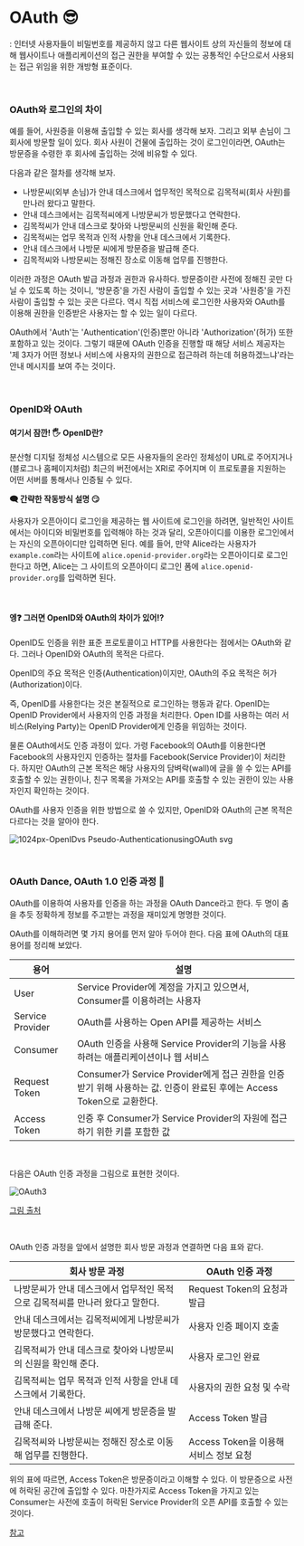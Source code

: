 # OAuth 😎

: 인터넷 사용자들이 비밀번호를 제공하지 않고 다른 웹사이트 상의 자신들의 정보에 대해 웹사이트나 애플리케이션의 접근 권한을 부여할 수 있는 공통적인 수단으로서 사용되는 접근 위임을 위한 개방형 표준이다.

<br>

### OAuth와 로그인의 차이

예를 들어, 사원증을 이용해 출입할 수 있는 회사를 생각해 보자. 그리고 외부 손님이 그 회사에 방문할 일이 있다. 회사 사원이 건물에 출입하는 것이 로그인이라면, OAuth는 방문증을 수령한 후 회사에 출입하는 것에 비유할 수 있다.

다음과 같은 절차를 생각해 보자.

- 나방문씨(외부 손님)가 안내 데스크에서 업무적인 목적으로 김목적씨(회사 사원)를 만나러 왔다고 말한다.
- 안내 데스크에서는 김목적씨에게 나방문씨가 방문했다고 연락한다.
- 김목적씨가 안내 데스크로 찾아와 나방문씨의 신원을 확인해 준다.
- 김목적씨는 업무 목적과 인적 사항을 안내 데스크에서 기록한다.
- 안내 데스크에서 나방문 씨에게 방문증을 발급해 준다.
- 김목적씨와 나방문씨는 정해진 장소로 이동해 업무를 진행한다.

이러한 과정은 OAuth 발급 과정과 권한과 유사하다. 방문증이란 사전에 정해진 곳만 다닐 수 있도록 하는 것이니, '방문증'을 가진 사람이 출입할 수 있는 곳과 '사원증'을 가진 사람이 출입할 수 있는 곳은 다르다. 역시 직접 서비스에 로그인한 사용자와 OAuth를 이용해 권한을 인증받은 사용자는 할 수 있는 일이 다르다.

OAuth에서 'Auth'는 'Authentication'(인증)뿐만 아니라 'Authorization'(허가) 또한 포함하고 있는 것이다. 그렇기 때문에 OAuth 인증을 진행할 때 해당 서비스 제공자는 '제 3자가 어떤 정보나 서비스에 사용자의 권한으로 접근하려 하는데 허용하겠느냐'라는 안내 메시지를 보여 주는 것이다. 

<br>

### OpenID와 OAuth

#### **여기서 잠깐! 🖐** OpenID란?

분산형 디지털 정체성 시스템으로 모든 사용자들의 온라인 정체성이 URL로 주어지거나(블로그나 홈페이지처럼) 최근의 버전에서는 XRI로 주어지며 이 프로토콜을 지원하는 어떤 서버를 통해서나 인증될 수 있다. 

**🗨 간략한 작동방식 설명 😏**

사용자가 오픈아이디 로그인을 제공하는 웹 사이트에 로그인을 하려면, 일반적인 사이트에서는 아이디와 비밀번호를 입력해야 하는 것과 달리, 오픈아이디를 이용한 로그인에서는 자신의 오픈아이디만 입력하면 된다. 예를 들어, 만약 Alice라는 사용자가 `example.com`라는 사이트에 `alice.openid-provider.org`라는 오픈아이디로 로그인한다고 하면, Alice는 그 사이트의 오픈아이디 로그인 폼에 `alice.openid-provider.org`를 입력하면 된다.

<br>

#### 엥❓ 그러면  OpenID와 OAuth의 차이가 있어⁉

OpenID도 인증을 위한 표준 프로토콜이고 HTTP를 사용한다는 점에서는 OAuth와 같다. 그러나 OpenID와 OAuth의 목적은 다르다.

OpenID의 주요 목적은 인증(Authentication)이지만, OAuth의 주요 목적은 허가(Authorization)이다. 

즉, OpenID를 사용한다는 것은 본질적으로 로그인하는 행동과 같다. OpenID는 OpenID Provider에서 사용자의 인증 과정을 처리한다. Open ID를 사용하는 여러 서비스(Relying Party)는 OpenID Provider에게 인증을 위임하는 것이다.

물론 OAuth에서도 인증 과정이 있다. 가령 Facebook의 OAuth를 이용한다면 Facebook의 사용자인지 인증하는 절차를 Facebook(Service Provider)이 처리한다. 하지만 OAuth의 근본 목적은 해당 사용자의 담벼락(wall)에 글을 쓸 수 있는 API를 호출할 수 있는 권한이나, 친구 목록을 가져오는 API를 호출할 수 있는 권한이 있는 사용자인지 확인하는 것이다.

OAuth를 사용자 인증을 위한 방법으로 쓸 수 있지만, OpenID와 OAuth의 근본 목적은 다르다는 것을 알아야 한다.



![1024px-OpenIDvs Pseudo-AuthenticationusingOAuth svg](https://user-images.githubusercontent.com/62419307/90098729-dacbfa80-dd73-11ea-966d-3de1bbf20be8.png)

<br>

### OAuth Dance, OAuth 1.0 인증 과정 💃

OAuth를 이용하여 사용자를 인증을 하는 과정을 OAuth Dance라고 한다. 두 명이 춤을 추듯 정확하게 정보를 주고받는 과정을 재미있게 명명한 것이다.

OAuth를 이해하려면 몇 가지 용어를 먼저 알아 두어야 한다. 다음 표에 OAuth의 대표 용어를 정리해 보았다.

| 용어             | 설명                                                         |
| ---------------- | ------------------------------------------------------------ |
| User             | Service Provider에 계정을 가지고 있으면서, Consumer를 이용하려는 사용자 |
| Service Provider | OAuth를 사용하는 Open API를 제공하는 서비스                  |
| Consumer         | OAuth 인증을 사용해 Service Provider의 기능을 사용하려는 애플리케이션이나 웹 서비스 |
| Request Token    | Consumer가 Service Provider에게 접근 권한을 인증받기 위해 사용하는 값. 인증이 완료된 후에는 Access Token으로 교환한다. |
| Access Token     | 인증 후 Consumer가 Service Provider의 자원에 접근하기 위한 키를 포함한 값 |

<br>

다음은 OAuth 인증 과정을 그림으로 표현한 것이다.

![OAuth3](https://d2.naver.com/content/images/2015/06/helloworld-24942-3.png)

[그림 출처](http://oauth.net/core/diagram.png)

<br>

OAuth 인증 과정을 앞에서 설명한 회사 방문 과정과 연결하면 다음 표와 같다.

| 회사 방문 과정                                               | OAuth 인증 과정                        |
| ------------------------------------------------------------ | -------------------------------------- |
| 나방문씨가 안내 데스크에서 업무적인 목적으로 김목적씨를 만나러 왔다고 말한다. | Request Token의 요청과 발급            |
| 안내 데스크에서는 김목적씨에게 나방문씨가 방문했다고 연락한다. | 사용자 인증 페이지 호출                |
| 김목적씨가 안내 데스크로 찾아와 나방문씨의 신원을 확인해 준다. | 사용자 로그인 완료                     |
| 김목적씨는 업무 목적과 인적 사항을 안내 데스크에서 기록한다. | 사용자의 권한 요청 및 수락             |
| 안내 데스크에서 나방문 씨에게 방문증을 발급해 준다.          | Access Token 발급                      |
| 김목적씨와 나방문씨는 정해진 장소로 이동해 업무를 진행한다.  | Access Token을 이용해 서비스 정보 요청 |

위의 표에 따르면, Access Token은 방문증이라고 이해할 수 있다. 이 방문증으로 사전에 허락된 공간에 출입할 수 있다. 마찬가지로 Access Token을 가지고 있는 Consumer는 사전에 호출이 허락된 Service Provider의 오픈 API를 호출할 수 있는 것이다.



[참고](https://d2.naver.com/helloworld/24942)